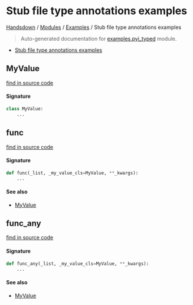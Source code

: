 # Stub file type annotations examples

[Handsdown](../README.md#-handsdown---python-documentation-generator) / [Modules](../MODULES.md#modules) / [Examples](index.md#examples) / Stub file type annotations examples

> Auto-generated documentation for [examples.pyi_typed](https://github.com/vemel/handsdown/blob/main/examples/pyi_typed.py) module.

- [Stub file type annotations examples](#stub-file-type-annotations-examples)

## MyValue

[find in source code](https://github.com/vemel/handsdown/blob/main/examples/pyi_typed.py#L11)

#### Signature

```python
class MyValue:
    ...
```



## func

[find in source code](https://github.com/vemel/handsdown/blob/main/examples/pyi_typed.py#L15)

#### Signature

```python
def func(_list, _my_value_cls=MyValue, **_kwargs):
    ...
```

#### See also
- [MyValue](#myvalue)



## func_any

[find in source code](https://github.com/vemel/handsdown/blob/main/examples/pyi_typed.py#L19)

#### Signature

```python
def func_any(_list, _my_value_cls=MyValue, **_kwargs):
    ...
```

#### See also
- [MyValue](#myvalue)


